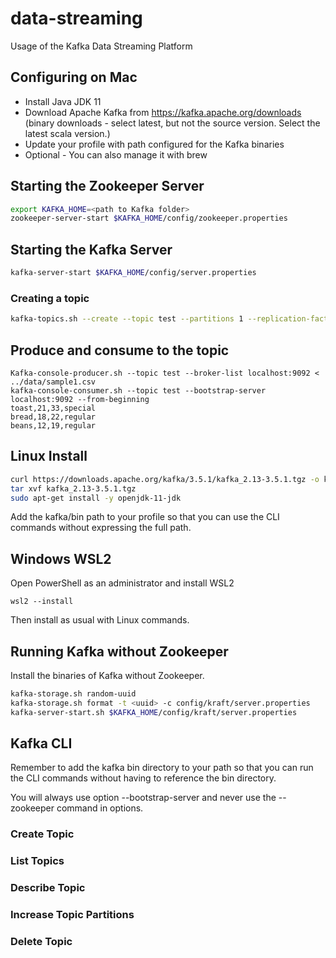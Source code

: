# data-streaming
Usage of the Kafka Data Streaming Platform

## Configuring on Mac
- Install Java JDK 11
- Download Apache Kafka from https://kafka.apache.org/downloads (binary downloads - select latest, but not the source version. Select the latest scala version.)
- Update your profile with path configured for the Kafka binaries
- Optional - You can also manage it with brew

## Starting the Zookeeper Server
```bash
export KAFKA_HOME=<path to Kafka folder>
zookeeper-server-start $KAFKA_HOME/config/zookeeper.properties
```

## Starting the Kafka Server
```bash
kafka-server-start $KAFKA_HOME/config/server.properties
```

### Creating a topic
```bash
kafka-topics.sh --create --topic test --partitions 1 --replication-factor 1 --bootstrap-server localhost:9092
```

## Produce and consume to the topic
```
Kafka-console-producer.sh --topic test --broker-list localhost:9092 < ../data/sample1.csv
kafka-console-consumer.sh --topic test --bootstrap-server localhost:9092 --from-beginning
toast,21,33,special
bread,18,22,regular
beans,12,19,regular
```

## Linux Install
```BASH
curl https://downloads.apache.org/kafka/3.5.1/kafka_2.13-3.5.1.tgz -o kafka_2.13-3.5.1.tgz
tar xvf kafka_2.13-3.5.1.tgz
sudo apt-get install -y openjdk-11-jdk
```

Add the kafka<ver>/bin path to your profile so that you can use the CLI commands without expressing the full path.


## Windows WSL2
Open PowerShell as an administrator and install WSL2
```
wsl2 --install
```

Then install as usual with Linux commands.

## Running Kafka without Zookeeper
Install the binaries of Kafka without Zookeeper.

```bash
kafka-storage.sh random-uuid
kafka-storage.sh format -t <uuid> -c config/kraft/server.properties
kafka-server-start.sh $KAFKA_HOME/config/kraft/server.properties
```

## Kafka CLI
Remember to add the kafka bin directory to your path so that you can run the CLI commands without having to reference the bin directory.

You will always use option --bootstrap-server and never use the --zookeeper command in options.

### Create Topic

### List Topics
### Describe Topic
### Increase Topic Partitions
### Delete Topic
